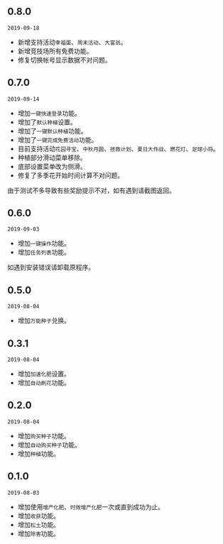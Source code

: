 ## 0.8.0

`2019-09-18`

- 新增支持活动`幸福蛋`、`周末活动`、`大富翁`。
- 新增竞技场所有免费功能。
- 修复切换帐号显示数据不对问题。

## 0.7.0

`2019-09-14`

- 增加`一键快速登录`功能。
- 增加了`默认种植`设置。
- 增加了`一键默认种植`功能。
- 增加了`一键完成免费活动`功能。
- 目前支持活动`花园寻宝`、`中秋月圆`、`拯救计划`、`夏日大作战`、`燃花灯`、`足球小将`。
- 种植部分滑动菜单移除。
- 底部设置菜单改为侧滑。
- 修复了多季花开始时间计算不对问题。

由于测试不多导致有些奖励提示不对，如有遇到请截图返回。

## 0.6.0

`2019-09-03`

- 增加`一键操作`功能。
- 增加`任务列表`功能。

如遇到安装错误请卸载原程序。

## 0.5.0

`2019-08-04`

- 增加`万能种子`兑换。

## 0.3.1

`2019-08-04`

- 增加`加速化肥`设置。
- 增加`自动刷花`功能。

## 0.2.0

`2019-08-04`

- 增加`购买种子`功能。
- 增加`自动购买种子`功能。
- 增加`种植`功能。

## 0.1.0

`2019-08-03`

- 增加使用`增产化肥`、`时效增产化肥`一次或直到成功为止。
- 增加`收获`功能。
- 增加`松土`功能。
- 增加`除害`功能。
